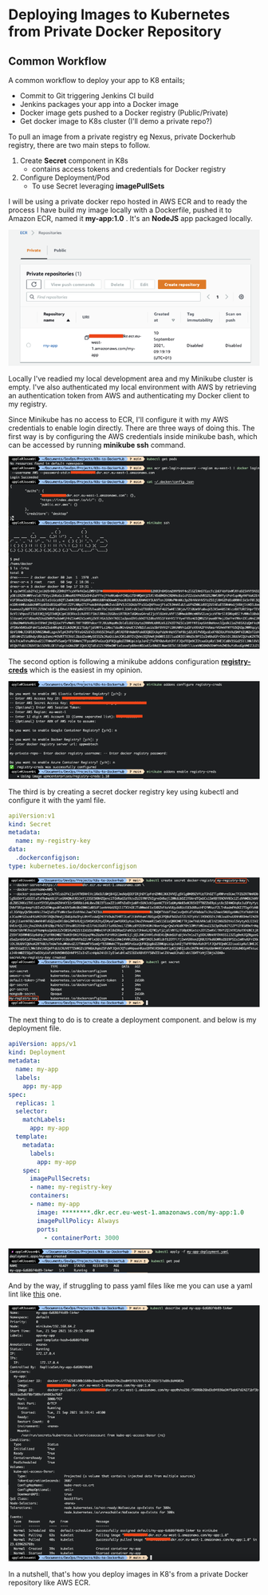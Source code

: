 # Deploying Images to Kubernetes from Private Docker Repository

## Common Workflow

A common workflow to deploy your app to K8 entails;

* Commit to Git triggering Jenkins CI build
* Jenkins packages your app into a Docker image
* Docker image gets pushed to a Docker registry (Public/Private)
* Get docker image to K8s cluster (I'll demo a private repo?)

To pull an image from a private registry eg Nexus, private Dockerhub registry, there are two main steps to follow.

1. Create **Secret** component in K8s
   * contains access tokens and credentials for Docker registry
2. Configure Deployment/Pod
   * To use Secret leveraging **imagePullSets**

I will be using a private docker repo hosted in AWS ECR and to ready the process I have build my image locally with a Dockerfile, pushed it to Amazon ECR, named it **my-app:1.0** . It's an **NodeJS** app packaged locally.

![image-1](./images/image-1.png)

Locally I've readied my local development area and my Minikube cluster is empty. I've also authenticated my local environment with AWS by retrieving an authentication token from AWS and authenticating my Docker client to my registry.

Since Minikube has no access to ECR, I'll configure it with my AWS credentials to enable login directly. There are three ways of doing this. The first way is by configuring the AWS credentials inside minikube bash, which can be accessed by running **minikube ssh** command. 

![image-2](./images/image-2.png)

The second option is following a minikube addons configuration **[registry-creds](https://minikube.sigs.k8s.io/docs/tutorials/configuring_creds_for_aws_ecr/)** which is the easiest in my opinion.

![image-3](./images/image-3.png)

The third is by creating a secret docker registry key using kubectl and configure it with the yaml file.

```yml
apiVersion:v1
kind: Secret
metadata:
  name: my-registry-key
data:
  .dockerconfigjson:
type: kubernetes.io/dockerconfigjson
```

![image-4](./images/image-4.png)

The next thing to do is to create a deployment component. and below is my deployment file.

```yml
apiVersion: apps/v1
kind: Deployment
metadata:
  name: my-app
  labels:
    app: my-app
spec:
  replicas: 1
  selector:
    matchLabels:
      app: my-app
  template:
    metadata:
      labels:
        app: my-app
    spec:
      imagePullSecrets:
      - name: my-registry-key
      containers:
      - name: my-app
        image: ********.dkr.ecr.eu-west-1.amazonaws.com/my-app:1.0
        imagePullPolicy: Always
        ports:
          - containerPort: 3000
```

![image-5](./images/image-5.png)

And by the way, if struggling to pass yaml files like me you can use a yaml lint like [this](http://www.yamllint.com/) one.

![image-6](./images/image-6.png)

In a nutshell, that's how you deploy images in K8's from a private Docker repository like AWS ECR.